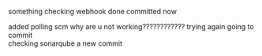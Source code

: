 something
checking webhook
done
committed
now

added polling scm
why are u not working????????????
trying again
going to commit\
checking sonarqube
a new commit
